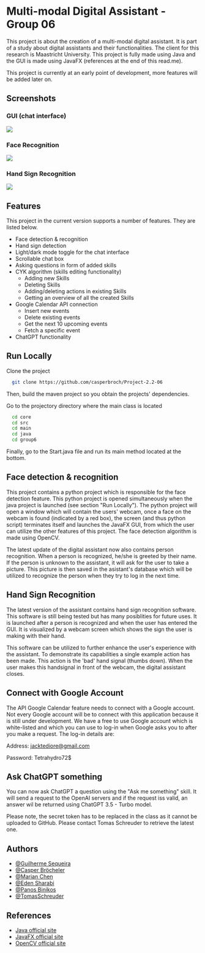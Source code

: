 
# Multi-modal Digital Assistant - Group 06

This project is about the creation of a multi-modal digital assistant. It is part of a study about digital assistants and their functionalities. The client for this research is Maastricht University. This project is fully made using Java and the GUI is made using JavaFX (references at the end of this read.me). 

This project is currently at an early point of development, more features will be added later on.

## Screenshots
### GUI (chat interface)
![](https://cdn.discordapp.com/attachments/1072880041194692639/1090241892685447178/image.png)
### Face Recognition
![](https://cdn.discordapp.com/attachments/1072880041194692639/1122874704785588324/facerecognition.PNG)
### Hand Sign Recognition
![](https://cdn.discordapp.com/attachments/1072880041194692639/1122872687006601246/goodrecognition.PNG)

## Features
This project in the current version supports a number of features. They are listed below.

- Face detection & recognition 
- Hand sign detection
- Light/dark mode toggle for the chat interface
- Scrollable chat box
- Asking questions in form of added skills
- CYK algorithm (skills editing functionality)
    - Adding new Skills
    - Deleting Skills
    - Adding/deleting actions in existing Skills
    - Getting an overview of all the created Skills
- Google Calendar API connection
    - Insert new events
    - Delete existing events
    - Get the next 10 upcoming events
    - Fetch a specific event
- ChatGPT functionality

## Run Locally

Clone the project

```bash
  git clone https://github.com/casperbroch/Project-2.2-06
```
Then, build the maven project so you obtain the projects' dependencies.

Go to the projectory directory where the main class is located

```bash
  cd core
  cd src
  cd main
  cd java
  cd group6
```

Finally, go to the Start.java file and run its main method located at the bottom.


## Face detection & recognition
This project contains a python project which is responsible for the face detection feature. This python project is opened simultaneously when the java project is launched (see section "Run Locally"). The python project will open a window which will contain the users' webcam, once a face on the webcam is found (indicated by a red box), the screen (and thus python script) terminates itself and launches the JavaFX GUI, from which the user can utilize the other features of this project. The face detection algorithm is made using OpenCV.

The latest update of the digital assistant now also contains person recognition. When a person is recognized, he/she is greeted by their name. If the person is unknown to the assistant, it will ask for the user to take a picture. This picture is then saved in the asistant's database which will be utilized to recognize the person when they try to log in the next time.

## Hand Sign Recognition
The latest version of the assistant contains hand sign recognition software. This software is still being tested but has many posiblities for future uses. It is launched after a person is recognized and when the user has entered the GUI. It is visualized by a webcam screen which shows the sign the user is making with their hand. 

This software can be utilized to further enhance the user's experience with the assistant. To demonstrate its capabilities a single example action has been made. This action is the 'bad' hand signal (thumbs down). When the user makes this handsignal in front of the webcam, the digital assistant closes. 

## Connect with Google Account
The API Google Calendar feature needs to connect with a Google account. Not every Google account will be to connect with this application because it is still under development. We have a free to use Google account which is white-listed and which you can use to log-in when Google asks you to after you make a request. The log-in details are:

Address: jacktediore@gmail.com

Password: Tetrahydro72$

## Ask ChatGPT something
You can now ask ChatGPT a question using the "Ask me something" skill. It will send a request to the OpenAI servers and if the request iss valid, an answer wil be returned using ChatGPT 3.5 - Turbo model.

Please note, the secret token has to be replaced in the class as it cannot be uploaded to GitHub. Please contact Tomas Schreuder to retrieve the latest one.

## Authors
- [@Guilherme Sequeira](https://github.com/sequeiragui)
- [@Casper Bröcheler](https://github.com/casperbroch)
- [@Marian Chen](https://github.com/marchen03)
- [@Eden Sharabi](https://github.com/EdenRochmanSharabi)
- [@Panos Binikos](https://github.com/PanosBin)
- [@TomasSchreuder](https://github.com/tomasschreuder)

## References

- [Java official site](https://www.java.com/nl/)
- [JavaFX official site](https://openjfx.io/)
- [OpenCV official site](https://opencv.org/)

